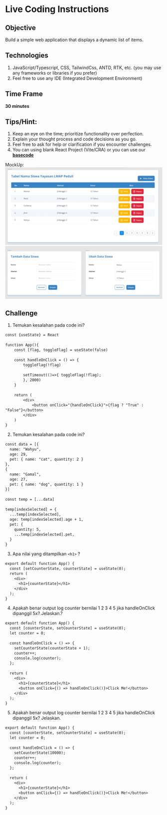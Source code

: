 # Live Coding Instructions

## Objective
Build a simple web application that displays a dynamic list of items.

## Technologies
1. JavaScript/Typescript, CSS, TailwindCss, ANTD, RTK, etc. (you may use any frameworks or libraries if you prefer)
2. Feel free to use any IDE (Integrated Development Environment)

## Time Frame 
**30 minutes**

## Tips/Hint:
1. Keep an eye on the time; prioritize functionality over perfection.
2. Explain your thought process and code decisions as you go.
3. Feel free to ask for help or clarification if you encounter challenges.
4. You can using blank React Project (Vite/CRA) or you can use our **[basecode](https://github.com/baguspurnama98/pod-live-coding-react-vite)**

MockUp:
<img title="a title" alt="Alt text" src="src\assets\mockup\Home.jpg">
<img title="a title" alt="Alt text" src="src\assets\mockup\Modal.jpg">

## Challenge

1. Temukan kesalahan pada code ini?
```JSX
const {useState} = React

function App(){
    const [flag, toggleFlag] = useState(false)

    const handleOnClick = () => {
        toggleFlag(!flag)

        setTimeout(()=>{ toggleFlag(!flag);
        }, 2000)
    }

    return (
        <div>
            <button onClick="{handleOnClick}">{flag ? "True" : "False"}</button>
        </div>
    )
}
```

2. Temukan kesalahan pada code ini?
```JSX
const data = [{
  name: "Wahyu",
  age: 29,
  pet: { name: "cat", quantity: 2 }
},
{
  name: "Gamal",
  age: 27,
  pet: { name: "dog", quantity: 1 }
}]

const temp = [...data]

temp[indexSelected] = {
  ...temp[indexSelected],
  age: temp[indexSelected].age + 1,
  pet: {
    quantity: 5,
    ...temp[indexSelected].pet,
  }
}

```

3.  Apa nilai yang ditampilkan ```<h1>``` ?
```JSX
export default function App() {
  const [setCounterState, counterState] = useState(0);
  return (
    <div>
      <h1>{counterState}</h1>
    </div>
  );
}
```

4.  Apakah benar output log counter bernilai 1 2 3 4 5 jika handleOnClick dipanggil 5x? Jelaskan.?
```JSX
export default function App() {
  const [counterState, setCounterState] = useState(0);
  let counter = 0;

  const handleOnClick = () => {
    setCounterState(counterState + 1);
    counter++;
    console.log(counter);
  };

  return (
    <div>
      <h1>{counterState}</h1>
      <button onClick={() => handleOnClick()}>Click Me!</button>
    </div>
  );
}

```

5. Apakah benar output log counter bernilai 1 2 3 4 5 jika handleOnClick dipanggil 5x? Jelaskan.
```JSX
export default function App() {
  const [counterState, setCounterState] = useState(0);
  let counter = 0;

  const handleOnClick = () => {
    setCounterState(10000);
    counter++;
    console.log(counter);
  };

  return (
    <div>
      <h1>{counterState}</h1>
      <button onClick={() => handleOnClick()}>Click Me!</button>
    </div>
  );
}
```